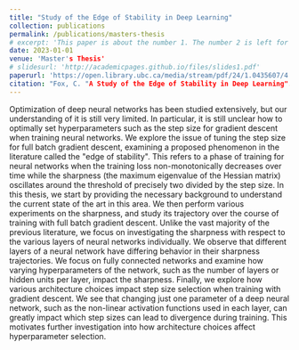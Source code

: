 ```yaml
---
title: "Study of the Edge of Stability in Deep Learning"
collection: publications
permalink: /publications/masters-thesis
# excerpt: 'This paper is about the number 1. The number 2 is left for future work.'
date: 2023-01-01
venue: 'Master's Thesis'
# slidesurl: 'http://academicpages.github.io/files/slides1.pdf'
paperurl: 'https://open.library.ubc.ca/media/stream/pdf/24/1.0435607/4'
citation: "Fox, C. "A Study of the Edge of Stability in Deep Learning". Master's Thesis, 2023"
---
```


Optimization of deep neural networks has been studied extensively, but our understanding of it is still very limited. In particular, it is still unclear how to optimally set hyperparameters such as the step size for gradient descent when training neural networks. We explore the issue of tuning the step size for full batch gradient descent, examining a proposed phenomenon in the literature called the "edge of stability". This refers to a phase of training for neural networks when the training loss non-monotonically decreases over time while the sharpness (the maximum eigenvalue of the Hessian matrix) oscillates around the threshold of precisely two divided by the step size. In this thesis, we start by providing the necessary background to understand the current state of the art in this area. We then perform various experiments on the sharpness, and study its trajectory over the course of training with full batch gradient descent. Unlike the vast majority of the previous literature, we focus on investigating the sharpness with respect to the various layers of neural networks individually. We observe that different layers of a neural network have differing behavior in their sharpness trajectories. We focus on fully connected networks and examine how varying hyperparameters of the network, such as the number of layers or hidden units per layer, impact the sharpness. Finally, we explore how various architecture choices impact step size selection when training with gradient descent. We see that changing just one parameter of a deep neural network, such as the non-linear activation functions used in each layer, can greatly impact which step sizes can lead to divergence during training. This motivates further investigation into how architecture choices affect hyperparameter selection.

